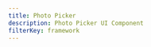 ```yaml
---
title: Photo Picker
description: Photo Picker UI Component
filterKey: framework
---
```


<inline-fragment framework="react" src="~/ui-legacy/storage/fragments/react/photo-picker.md"></inline-fragment>
<inline-fragment framework="vue" src="~/ui-legacy/storage/fragments/vue/photo-picker.md"></inline-fragment>
<inline-fragment framework="angular" src="~/ui-legacy/storage/fragments/angular/photo-picker.md"></inline-fragment>
<inline-fragment framework="ionic" src="~/ui-legacy/storage/fragments/ionic/photo-picker.md"></inline-fragment>
